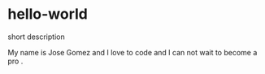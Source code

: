 # hello-world
short description

My name is Jose Gomez and I love to code and I can not wait to become a pro . 

